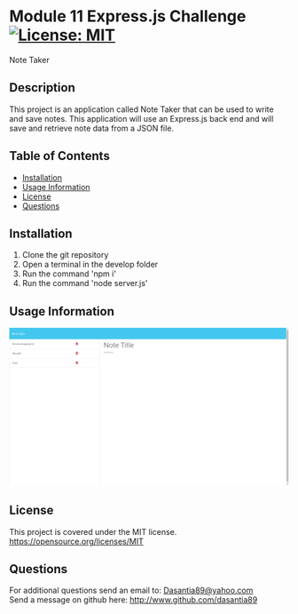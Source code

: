 # Module 11 Express.js Challenge   [![License: MIT](https://img.shields.io/badge/License-MIT-yellow.svg)](https://opensource.org/licenses/MIT)
Note Taker
## Description
 This project is an application called Note Taker that can be used to write and save notes. This application will use an Express.js back end and will save and retrieve note data from a JSON file.

  ## Table of Contents<br>
  - [Installation](#installation)
- [Usage Information](#usage-information)
- [License](#license)
- [Questions](#questions)
## Installation
1. Clone the git repository
2. Open a terminal in the develop folder
3. Run the command 'npm i'
4. Run the command 'node server.js'
## Usage Information 
![Picture of app](assets/screenshot.png)
## License 
This project is covered under the MIT license.   https://opensource.org/licenses/MIT

  ## Questions
  
  For additional questions send an email to: Dasantia89@yahoo.com <br>
  Send a message on github here: http://www.github.com/dasantia89
    